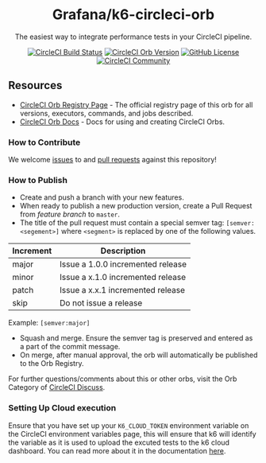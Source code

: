 <div align="center">

# Grafana/k6-circleci-orb
The easiest way to integrate performance tests in your CircleCI pipeline.

[![CircleCI Build Status](https://circleci.com/gh/grafana/k6-circleci-orb.svg?style=shield "CircleCI Build Status")](https://circleci.com/gh/grafana/k6-circleci-orb) [![CircleCI Orb Version](https://img.shields.io/badge/endpoint.svg?url=https://badges.circleci.io/orb/grafana/k6)](https://circleci.com/orbs/registry/orb/grafana/k6) [![GitHub License](https://img.shields.io/badge/license-MIT-lightgrey.svg)](https://raw.githubusercontent.com/grafana/k6-circleci-orb/master/LICENSE) [![CircleCI Community](https://img.shields.io/badge/community-CircleCI%20Discuss-343434.svg)](https://discuss.circleci.com/c/ecosystem/orbs)

</div>

## Resources

- [CircleCI Orb Registry Page](https://circleci.com/orbs/registry/orb/grafana/k6-circleci-orb) - The official registry page of this orb for all versions, executors, commands, and jobs described.
- [CircleCI Orb Docs](https://circleci.com/docs/2.0/orb-intro/#section=configuration) - Docs for using and creating CircleCI Orbs.

### How to Contribute

We welcome [issues](https://github.com/grafana/k6-circleci-orb/issues) to and [pull requests](https://github.com/grafana/k6-circleci-orb/pulls) against this repository!

### How to Publish
* Create and push a branch with your new features.
* When ready to publish a new production version, create a Pull Request from _feature branch_ to `master`.
* The title of the pull request must contain a special semver tag: `[semver:<segement>]` where `<segment>` is replaced by one of the following values.

| Increment | Description|
| ----------| -----------|
| major     | Issue a 1.0.0 incremented release|
| minor     | Issue a x.1.0 incremented release|
| patch     | Issue a x.x.1 incremented release|
| skip      | Do not issue a release|

Example: `[semver:major]`

* Squash and merge. Ensure the semver tag is preserved and entered as a part of the commit message.
* On merge, after manual approval, the orb will automatically be published to the Orb Registry.

For further questions/comments about this or other orbs, visit the Orb Category of [CircleCI Discuss](https://discuss.circleci.com/c/orbs).

### Setting Up Cloud execution

Ensure that you have set up your `K6_CLOUD_TOKEN` environment variable on the CircleCI environment variables page, this will ensure that k6 will identify the variable as it is used to upload the excuted tests to the k6 cloud dashboard. You can read more about it in the documentation [here](https://k6.io/docs/cloud/creating-and-running-a-test/cloud-tests-from-the-cli/).

